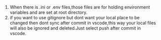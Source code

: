 1. When there is .ini or .env files,those files are for holding environment variables and are set at root directory.
2. if you want to use gitignore but dont want your local place to be changed then dont sync after commit in vscode,this way your local files will also be ignored and deleted.Just select push after commit in vscode.